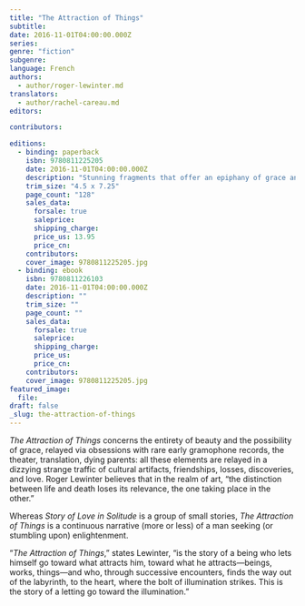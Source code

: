 ```yaml
---
title: "The Attraction of Things"
subtitle:
date: 2016-11-01T04:00:00.000Z
series:
genre: "fiction"
subgenre:
language: French
authors:
  - author/roger-lewinter.md
translators:
  - author/rachel-careau.md
editors:

contributors:

editions:
  - binding: paperback
    isbn: 9780811225205
    date: 2016-11-01T04:00:00.000Z
    description: "Stunning fragments that offer an epiphany of grace and beauty "
    trim_size: "4.5 x 7.25"
    page_count: "128"
    sales_data:
      forsale: true
      saleprice:
      shipping_charge:
      price_us: 13.95
      price_cn:
    contributors:
    cover_image: 9780811225205.jpg
  - binding: ebook
    isbn: 9780811226103
    date: 2016-11-01T04:00:00.000Z
    description: ""
    trim_size: ""
    page_count: ""
    sales_data:
      forsale: true
      saleprice:
      shipping_charge:
      price_us:
      price_cn:
    contributors:
    cover_image: 9780811225205.jpg
featured_image:
  file:
draft: false
_slug: the-attraction-of-things
---
```


_The Attraction of Things_ concerns the entirety of beauty and the possibility of grace, relayed via obsessions with rare early gramophone records, the theater, translation, dying parents: all these elements are relayed in a dizzying strange traffic of cultural artifacts, friendships, losses, discoveries, and love. Roger Lewinter believes that in the realm of art, “the distinction between life and death loses its relevance, the one taking place in the other.”

Whereas _Story of Love in Solitude_ is a group of small stories, _The Attraction of Things_ is a continuous narrative (more or less) of a man seeking (or stumbling upon) enlightenment.

“_The Attraction of Things_,” states Lewinter, “is the story of a being who lets himself go toward what attracts him, toward what he attracts—beings, works, things—and who, through successive encounters, finds the way out of the labyrinth, to the heart, where the bolt of illumination strikes. This is the story of a letting go toward the illumination.”
